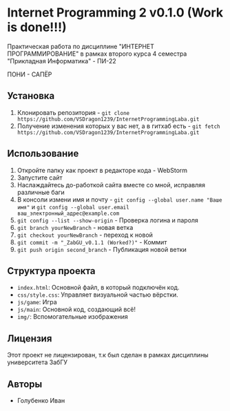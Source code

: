 # Internet Programming 2 v0.1.0 (Work is done!!!) 

Практическая работа по дисциплине "ИНТЕРНЕТ ПРОГРАММИРОВАНИЕ" в рамках второго курса 4 семестра "Прикладная Информатика" - ПИ-22

ПОНИ - САПЁР

## Установка

1. Клонировать репозитория - `git clone https://github.com/VSDragon1239/InternetProgrammingLaba.git`
2. Получение изменения которых у вас нет, а в гитхаб есть - `git fetch https://github.com/VSDragon1239/InternetProgrammingLaba.git`


## Использование

1. Откройте папку как проект в редакторе кода - WebStorm
2. Запустите сайт
3. Наслаждайтесь до-работкой сайта вместе со мной, исправляя различные баги
4. В консоли измени имя  и почту - `git config --global user.name "Ваше имя"` и `git config --global user.email ваш_электронный_адрес@example.com`
5. `git config --list --show-origin` - Проверка логина и пароля
6. `git branch yourNewBranch` - новая ветка
7. `git checkout yourNewBranch` - переход к новой
8. `git commit -m "_ZabGU_v0.1.1 (Worked?)"` - Коммит
9. `git push origin second_branch` - Публикация новой ветки

## Структура проекта

- `index.html`: Основной файл, в который подключён код.
- `css/style.css`: Управляет визуальной частью вёрстки.
- `js/game`: Игра
- `js/main`: Основной код, создающий всё!
- `img/`: Вспомогательные изображения

## Лицензия

Этот проект не лицензирован, т.к был сделан в рамках дисциплины университета ЗабГУ

## Авторы

- Голубенко Иван